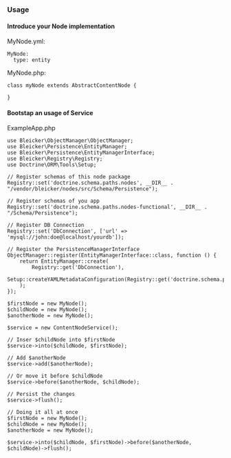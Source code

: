 ### Usage ###

#### Introduce your Node implementation ####

MyNode.yml:

	MyNode:
      type: entity

MyNode.php:

	class myNode extends AbstractContentNode {

	}

#### Bootstap an usage of Service ####

ExampleApp.php

	use Bleicker\ObjectManager\ObjectManager;
	use Bleicker\Persistence\EntityManager;
	use Bleicker\Persistence\EntityManagerInterface;
	use Bleicker\Registry\Registry;
	use Doctrine\ORM\Tools\Setup;

	// Register schemas of this node package
	Registry::set('doctrine.schema.paths.nodes', __DIR__ . "/vendor/bleicker/nodes/src/Schema/Persistence");

	// Register schemas of you app
	Registry::set('doctrine.schema.paths.nodes-functional', __DIR__ . "/Schema/Persistence");

	// Register DB Connection
	Registry::set('DbConnection', ['url' => 'mysql://john:doe@localhost/yourdb']);

	// Register the PersistenceManagerInterface
	ObjectManager::register(EntityManagerInterface::class, function () {
		return EntityManager::create(
			Registry::get('DbConnection'),
			Setup::createYAMLMetadataConfiguration(Registry::get('doctrine.schema.paths'))
		);
	});

	$firstNode = new MyNode();
	$childNode = new MyNode();
	$anotherNode = new MyNode();

	$service = new ContentNodeService();

	// Inser $childNode into $firstNode
	$service->into($childNode, $firstNode);

	// Add $anotherNode
	$service->add($anotherNode);

	// Or move it before $childNode
	$service->before($anotherNode, $childNode);

	// Persist the changes
	$service->flush();

	// Doing it all at once
	$firstNode = new MyNode();
	$childNode = new MyNode();
	$anotherNode = new MyNode();

	$service->into($childNode, $firstNode)->before($anotherNode, $childNode)->flush();
